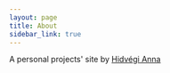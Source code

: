 ```yaml
---
layout: page
title: About
sidebar_link: true
---
```


A personal projects' site by [Hidvégi Anna](https://solanna7.github.io/portfolio/)